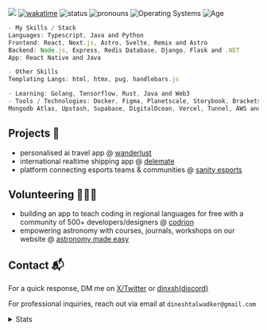 ![](https://komarev.com/ghpvc/?username=dinxsh) [![wakatime](https://wakatime.com/badge/user/018cddd8-b17b-4e5f-a792-bed4da250ea7.svg)](https://wakatime.com/@018cddd8-b17b-4e5f-a792-bed4da250ea7)
![status](https://img.shields.io/badge/Status-Sleep_Deprieved-c70000) ![pronouns](https://img.shields.io/badge/Pronouns-He/Him-8A2BE2) ![Operating Systems](https://img.shields.io/badge/OS-macOS_Windows_Linux-253469) ![Age](https://img.shields.io/badge/3_May_2005-c70000)


```Javascript
- My Skills / Stack
Languages: Typescript, Java and Python
Frontend: React, Next.js, Astro, Svelte, Remix and Astro
Backend: Node.js, Express, Redis Database, Django, Flask and .NET
App: React Native and Java

- Other Skills
Templating Langs: html, htmx, pug, handlebars.js

- Learning: Golang, Tensorflow, Rust, Java and Web3
- Tools / Technologies: Docker, Figma, Planetscale, Storybook, Brackets,
Mongodb Atlas, Upstash, Supabase, DigitalOcean, Vercel, Tunnel, AWS and Firebase
```

## Projects 🎯
- personalised ai travel app @ [wanderlust](https://mywanderlust.app)
- international realtime shipping app @ [delemate](https://delemate.com)
- platform connecting esports teams & communities @ [sanity esports](https://sanityesports.live)

## Volunteering 🙋🏽‍♂️
- building an app to teach coding in regional languages for free with a community of 500+ developers/designers @ [codrion](https://x.com/dineshcodes)
- empowering astronomy with courses, journals, workshops on our website @ [astronomy made easy](https://astronomymadeeasy.vercel.app)

## Contact 📬

For a quick response, DM me on [X/Twitter](https://x.com/dineshcodes) or [dinxsh(discord)](https://discord.com/users/989106479699210310)

For professional inquiries, reach out via email at ``dineshtalwadker@gmail.com``


<details>
  <summary>Stats</summary> <br>
  
  ![Dinesh's GitHub stats](https://github-readme-stats-dinxsh.vercel.app/api?username=dinxsh&show_icons=true&theme=radical) 

  <!--START_SECTION:waka-->

```rust
Total Time: 270 hrs 41 mins

JavaScript        210 hrs 15 mins >>>>>>>>>>>>>>>>>>>------   77.67 %
Astro             20 hrs 27 mins  >>-----------------------   07.56 %
TypeScript        12 hrs 46 mins  >------------------------   04.72 %
JSON              11 hrs 36 mins  >------------------------   04.29 %
Bash              5 hrs 9 mins    -------------------------   01.90 %
Markdown          3 hrs           -------------------------   01.11 %
Groovy            1 hr 37 mins    -------------------------   00.60 %
Other             1 hr 33 mins    -------------------------   00.57 %
```

<!--END_SECTION:waka-->
</details>

<!-- SEO -->
<!-- dinesh talwadker -->
<!-- software engineer ambar.gg znotes delemate wanderlust -->
<!-- javascript nextjs reactjs angular github devops sql mongodb rust devops web development readt native expo -->
<!-- software engineer ambar.gg znotes delemate wanderlust -->

